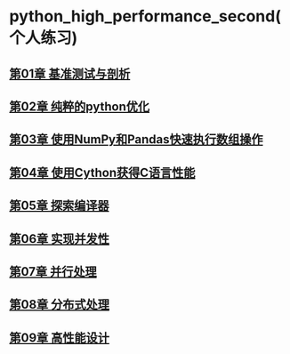 # python_high_performance_second(个人练习)

## [第01章 基准测试与剖析](chapter01/)

## [第02章 纯粹的python优化](chapter02/)

## [第03章 使用NumPy和Pandas快速执行数组操作](chapter03/)

## [第04章 使用Cython获得C语言性能](chapter04/)

## [第05章 探索编译器](chapter05/)

## [第06章 实现并发性](chapter06/)

## [第07章 并行处理](chapter07/)

## [第08章 分布式处理](chapter08/)

## [第09章 高性能设计](chapter09/)
